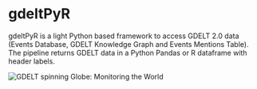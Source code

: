 # gdeltPyR
gdeltPyR is a light Python based framework to access GDELT 2.0 data (Events Database, GDELT Knowledge Graph and Events Mentions Table).  The pipeline returns GDELT data in a Python Pandas or R dataframe with header labels.


![GDELT spinning Globe: Monitoring the World][spinningglobe]


[spinningglobe]: http://data.gdeltproject.org/dailymaps_noaasos/spinningglobe.gif
